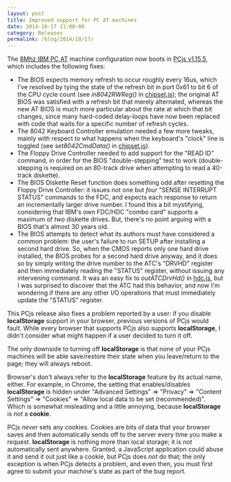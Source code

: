 ```yaml
---
layout: post
title: Improved support for PC AT machines
date: 2014-10-17 11:00:00
category: Releases
permalink: /blog/2014/10/17/
---
```


The [8Mhz IBM PC AT](/machines/pcx86/ibm/5170/ega/1024kb/rev3/debugger/machine.xml) machine configuration
now boots in [PCjs v1.15.5](https://github.com/jeffpar/pcjs/releases/tag/v1.15.5), which includes the following fixes:

+ The BIOS expects memory refresh to occur roughly every 16us, which I've resolved by tying the state
  of the refresh bit in port 0x61 to bit 6 of the CPU cycle count (see *in8042RWReg()* in [chipset.js](/machines/pcx86/lib/chipset.js));
  the original AT BIOS was satisfied with a refresh bit that merely alternated, whereas the new AT BIOS
  is much more particular about the rate at which that bit changes, since many hard-coded delay-loops have
  now been replaced with code that waits for a specific number of refresh cycles.
+ The 8042 Keyboard Controller emulation needed a few more tweaks, mainly with respect to what happens
  when the keyboard's "clock" line is toggled (see *set8042CmdData()* in [chipset.js](/machines/pcx86/lib/chipset.js)).
+ The Floppy Drive Controller needed to add support for the "READ ID" command, in order for the BIOS
  "double-stepping" test to work (double-stepping is required on an 80-track drive when attempting to read
  a 40-track diskette).
+ The BIOS Diskette Reset function does something odd after resetting the Floppy Drive Controller: it
  issues not one but *four* "SENSE INTERRUPT STATUS" commands to the FDC, and expects each response to
  return an incrementally larger drive number.  I found this a bit mystifying, considering that IBM's
  own FDC/HDC "combo card" supports a maximum of *two* diskette drives.  But, there's no point arguing
  with a BIOS that's almost 30 years old.
+ The BIOS attempts to detect what its authors must have considered a common problem: the user's failure
  to run SETUP after installing a second hard drive.  So, when the CMOS reports only one hard drive installed,
  the BIOS probes for a second hard drive anyway, and it does so by simply writing the drive number to the ATC's
  "DRVHD" register and then immediately reading the "STATUS" register, without issuing any intervening command.
  It was an easy fix to *outATCDrvHd()* in [hdc.js](/machines/pcx86/lib/hdc.js), but I was surprised
  to discover that the ATC had this behavior, and now I'm wondering if there are any other I/O operations
  that must immediately update the "STATUS" register.

This PCjs release also fixes a problem reported by a user: if you disable **localStorage** support in your
browser, previous versions of PCjs would fault.  While every browser that supports PCjs also supports
**localStorage**, I didn't consider what might happen if a user decided to turn it off.

The only downside to turning off **localStorage** is that none of your PCjs machines will be able save/restore
their state when you leave/return to the page; they will always reboot.

Browser's don't always refer to the **localStorage** feature by its actual name, either.  For example, in
Chrome, the setting that enables/disables **localStorage** is hidden under "Advanced Settings" => "Privacy" =>
"Content Settings" => "Cookies" => "Allow local data to be set (recommended)".  Which is somewhat misleading
and a little annoying, because **localStorage** is *not* a **cookie**.

PCjs *never* sets any cookies.  Cookies are bits of data that your browser saves and then automatically sends
off to the server every time you make a request.  **localStorage** is nothing more than local storage; it is
*not* automatically sent anywhere.  Granted, a JavaScript application could abuse it and send it out just like a
cookie, but PCjs does *not* do that; the only exception is when PCjs detects a problem, and even then, you must
first agree to submit your machine's state as part of the bug report.
